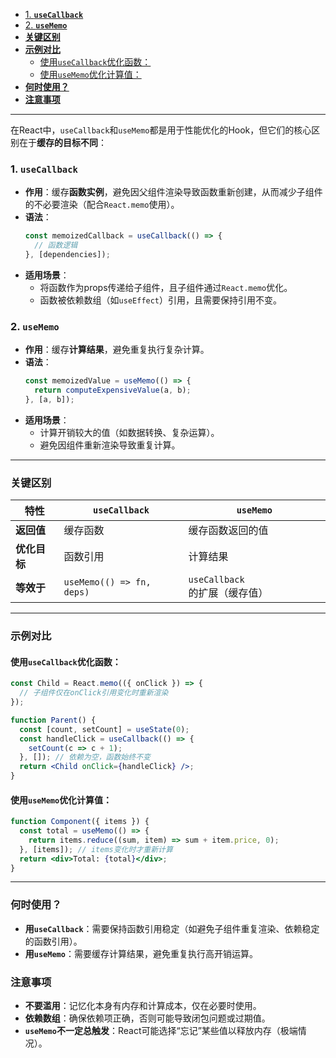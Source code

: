 - [1. **`useCallback`**](#1-usecallback)
- [2. **`useMemo`**](#2-usememo)
- [**关键区别**](#关键区别)
- [**示例对比**](#示例对比)
  - [使用`useCallback`优化函数：](#使用usecallback优化函数)
  - [使用`useMemo`优化计算值：](#使用usememo优化计算值)
- [**何时使用？**](#何时使用)
- [**注意事项**](#注意事项)
---
在React中，`useCallback`和`useMemo`都是用于性能优化的Hook，但它们的核心区别在于**缓存的目标不同**：

### 1. **`useCallback`**
- **作用**：缓存**函数实例**，避免因父组件渲染导致函数重新创建，从而减少子组件的不必要渲染（配合`React.memo`使用）。
- **语法**：
  ```jsx
  const memoizedCallback = useCallback(() => {
    // 函数逻辑
  }, [dependencies]);
  ```
- **适用场景**：
  - 将函数作为props传递给子组件，且子组件通过`React.memo`优化。
  - 函数被依赖数组（如`useEffect`）引用，且需要保持引用不变。

### 2. **`useMemo`**
- **作用**：缓存**计算结果**，避免重复执行复杂计算。
- **语法**：
  ```jsx
  const memoizedValue = useMemo(() => {
    return computeExpensiveValue(a, b);
  }, [a, b]);
  ```
- **适用场景**：
  - 计算开销较大的值（如数据转换、复杂运算）。
  - 避免因组件重新渲染导致重复计算。

---

### **关键区别**
| 特性         | `useCallback`             | `useMemo`                     |
| ------------ | ------------------------- | ----------------------------- |
| **返回值**   | 缓存函数                  | 缓存函数返回的值              |
| **优化目标** | 函数引用                  | 计算结果                      |
| **等效于**   | `useMemo(() => fn, deps)` | `useCallback`的扩展（缓存值） |

---

### **示例对比**
#### 使用`useCallback`优化函数：
```jsx
const Child = React.memo(({ onClick }) => {
  // 子组件仅在onClick引用变化时重新渲染
});

function Parent() {
  const [count, setCount] = useState(0);
  const handleClick = useCallback(() => {
    setCount(c => c + 1);
  }, []); // 依赖为空，函数始终不变
  return <Child onClick={handleClick} />;
}
```

#### 使用`useMemo`优化计算值：
```jsx
function Component({ items }) {
  const total = useMemo(() => {
    return items.reduce((sum, item) => sum + item.price, 0);
  }, [items]); // items变化时才重新计算
  return <div>Total: {total}</div>;
}
```

---

### **何时使用？**
- **用`useCallback`**：需要保持函数引用稳定（如避免子组件重复渲染、依赖稳定的函数引用）。
- **用`useMemo`**：需要缓存计算结果，避免重复执行高开销运算。

### **注意事项**
- **不要滥用**：记忆化本身有内存和计算成本，仅在必要时使用。
- **依赖数组**：确保依赖项正确，否则可能导致闭包问题或过期值。
- **`useMemo`不一定总触发**：React可能选择“忘记”某些值以释放内存（极端情况）。